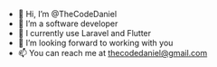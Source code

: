 - 👋 Hi, I’m @TheCodeDaniel
- 👀 I’m a software developer
- 🌱 I currently use Laravel and Flutter
- 💞️ I’m looking forward to working with you
- 📫 You can reach me at thecodedaniel@gmail.com

<!---
TheCodeDaniel/TheCodeDaniel is a ✨ special ✨ repository because its `README.md` (this file) appears on your GitHub profile.
You can click the Preview link to take a look at your changes.
--->
